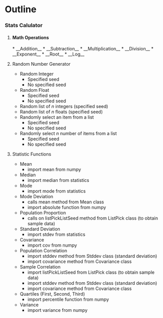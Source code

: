 <h1>Outline</h1>
<h3>Stats Calulator</h3>

1. <h4>Math Operations</h4>
    *     __Addition__
    *    __Subtraction__
    * __Multiplication__
    * __Division__
    * __Exponent__
    * __Root__
    * __Log__
    
2. Random Number Generator
    * Random Integer
        * Specified seed
        * No specified seed
    * Random Float
        * Specified seed
        * No specified seed
    * Random list of *n* integers (specified seed)
    * Random list of *n* floats (specified seed)
    * Randomly select an item from a list
        * Specified seed
        * No specified seed
    * Randomly select *n* number of items from a list
        * Specified seed
        * No specified seed
        
3. Statistic Functions
     * Mean
         * import mean from numpy
     * Median
         * import median from statistics
     * Mode
         * import mode from statistics
     * Mode Deviation
         * calls mean method from Mean class
         * import absolute function from numpy
     * Population Proportion
         * calls on listPickListSeed method from ListPick class (to obtain sample data)
     * Standard Deviation
         * import stdev from statistics
     * Covariance
         * import cov from numpy
     * Population Correlation
         * import stddev method from Stddev class (standard deviation)
         * import covariance method from Covariance class    
     * Sample Correlation
         * import listPickListSeed from ListPick class (to obtain sample data)
         * import stddev method from Stddev class (standard deviation)
         * import covariance method from Covariance class
     * Quartiles (First, Second, Third)
         * import percentile function from numpy
     * Variance
         * import variance from numpy
